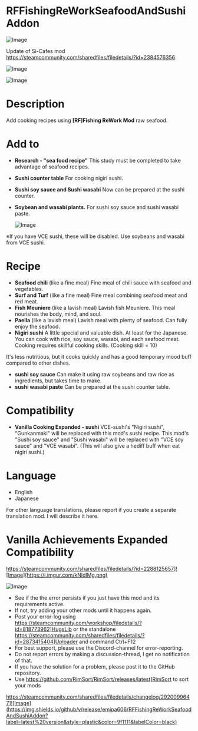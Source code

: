 # RFFishingReWorkSeafoodAndSushiAddon

![Image](https://i.imgur.com/buuPQel.png)

Update of Si-Cafes mod
https://steamcommunity.com/sharedfiles/filedetails/?id=2384576356

![Image](https://i.imgur.com/pufA0kM.png)

	
![Image](https://i.imgur.com/Z4GOv8H.png)

# Description

Add cooking recipes using **[RF]Fishing ReWork Mod** raw seafood.

# Add to



- **Research - "sea food recipe"**
This study must be completed to take advantage of seafood recipes.

- **Sushi counter table**
For cooking nigiri sushi.

- **Sushi soy sauce and Sushi wasabi**
Now can be prepared at the sushi counter.

- **Soybean and wasabi plants.**
For sushi soy sauce and sushi wasabi paste.


  ![Image](https://i.imgur.com/NDtzocH.png?2)

※If you have VCE sushi, these will be disabled. Use soybeans and wasabi from VCE sushi.

# Recipe



- **Seafood chili** (like a fine meal)
Fine meal of chili sauce with seafood and vegetables.
- **Surf and Turf** (like a fine meal)
Fine meal combining seafood meat and red meat.
- **Fish Meuniere** (like a lavish meal)
Lavish fish Meuniere. This meal nourishes the body, mind, and soul.
- **Paella** (like a lavish meal)
Lavish meal with plenty of seafood. Can fully enjoy the seafood.
- **Nigiri sushi**
A little special and valuable dish. At least for the Japanese.
You can cook with rice, soy sauce, wasabi, and each seafood meat.
Cooking requires skillful cooking skills. (Cooking skill = 10)

It's less nutritious, but it cooks quickly and has a good temporary mood buff compared to other dishes.

- **sushi soy sauce**
Can make it using raw soybeans and raw rice as ingredients, but takes time to make.
- **sushi wasabi paste**
Can be prepared at the sushi counter table.



# Compatibility



- **Vanilla Cooking Expanded - sushi**
VCE-sushi's "Nigiri sushi", "Gunkanmaki" will be replaced with this mod's sushi recipe.
This mod's "Sushi soy sauce" and "Sushi wasabi" will be replaced with "VCE soy sauce" and "VCE wasabi".
(This will also give a hediff buff when eat nigiri sushi.)


# Language

- English
- Japanese


For other language translations, please report if you create a separate translation mod.
I will describe it here.

# Vanilla Achievements Expanded Compatibility


https://steamcommunity.com/sharedfiles/filedetails/?id=2288125657]![Image](https://i.imgur.com/kNldlMg.png)

	
![Image](https://i.imgur.com/PwoNOj4.png)



-  See if the the error persists if you just have this mod and its requirements active.
-  If not, try adding your other mods until it happens again.
-  Post your error-log using https://steamcommunity.com/workshop/filedetails/?id=818773962]HugsLib or the standalone https://steamcommunity.com/sharedfiles/filedetails/?id=2873415404]Uploader and command Ctrl+F12
-  For best support, please use the Discord-channel for error-reporting.
-  Do not report errors by making a discussion-thread, I get no notification of that.
-  If you have the solution for a problem, please post it to the GitHub repository.
-  Use https://github.com/RimSort/RimSort/releases/latest]RimSort to sort your mods



https://steamcommunity.com/sharedfiles/filedetails/changelog/2920099647]![Image](https://img.shields.io/github/v/release/emipa606/RFFishingReWorkSeafoodAndSushiAddon?label=latest%20version&style=plastic&color=9f1111&labelColor=black)

